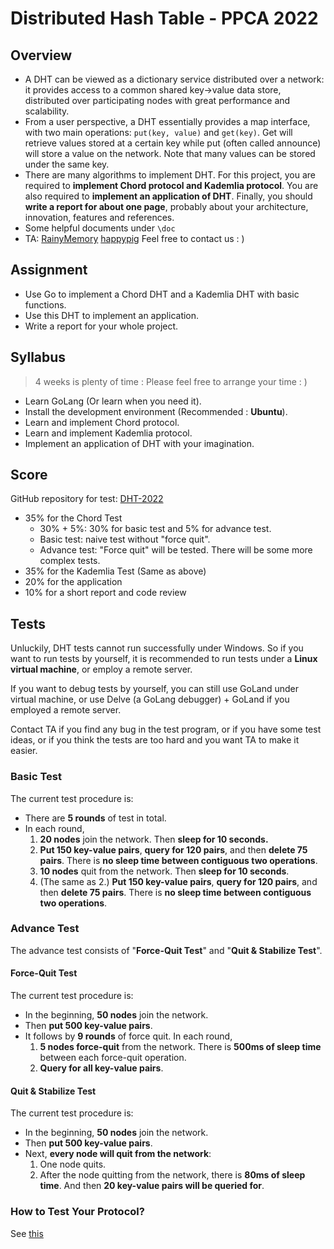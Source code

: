 # Distributed Hash Table - PPCA 2022

## Overview

 - A DHT can be viewed as a dictionary service distributed over a network: it provides access to a common shared key-&gt;value data store, distributed over participating nodes with great performance and scalability.
 - From a user perspective, a DHT essentially provides a map interface, with two main operations: <code>put(key, value)</code> and <code>get(key)</code>. Get will retrieve values stored at a certain key while put (often called announce) will store a value on the network. Note that many values can be stored under the same key.
 - There are many algorithms to implement DHT. For this project, you are required to <b>implement Chord protocol and Kademlia protocol</b>. You are also required to <b>implement an application of DHT</b>. Finally, you should <b>write a report for about one page</b>, probably about your architecture, innovation, features and references.
 - Some helpful documents under `\doc`
 - TA: [RainyMemory](https://github.com/Rainy-Memory)  [happypig](https://github.com/happierpig) Feel free to contact us : )

## Assignment

* Use Go to implement a Chord DHT and a Kademlia DHT with basic functions.
* Use this DHT to implement an application.
* Write a report for your whole project. 

## Syllabus

> 4 weeks is plenty of time : Please feel free to arrange your time : )

* Learn GoLang (Or learn when you need it).
* Install the development environment (Recommended : **Ubuntu**).
* Learn and implement Chord protocol.
* Learn and implement Kademlia protocol.
* Implement an application of DHT with your imagination.

## Score

GitHub repository for test: [DHT-2022](https://github.com/happierpig/DHT-2022)

- 35% for the Chord Test
  - 30% + 5%: 30% for basic test and 5% for advance test.
  - Basic test: naive test without "force quit".
  - Advance test: "Force quit" will be tested. There will be some more complex tests.
- 35% for the Kademlia Test (Same as above)
- 20% for the application
- 10% for a short report and code review

## Tests

Unluckily, DHT tests cannot run successfully under Windows. So if you want to run tests by yourself, it is recommended to run tests under a **Linux virtual machine**, or employ a remote server.

If you want to debug tests by yourself, you can still use GoLand under virtual machine, or use Delve (a GoLang debugger) + GoLand if you employed a remote server.

Contact TA if you find any bug in the test program, or if you have some test ideas, or if you think the tests are too hard and you want TA to make it easier.

### Basic Test

The current test procedure is:

* There are **5 rounds** of test in total.
* In each round,
  1. **20 nodes** join the network. Then **sleep for 10 seconds.**
  2. **Put 150 key-value pairs**, **query for 120 pairs**, and then **delete 75 pairs**. There is **no sleep time between contiguous two operations**.
  3. **10 nodes** quit from the network. Then **sleep for 10 seconds**.
  4. (The same as 2.) **Put 150 key-value pairs**, **query for 120 pairs**, and then **delete 75 pairs**. There is **no sleep time between contiguous two operations**.

### Advance Test

The advance test consists of "**Force-Quit Test**" and "**Quit & Stabilize Test**".

#### Force-Quit Test

The current test procedure is:

* In the beginning, **50 nodes** join the network.
* Then **put 500 key-value pairs**.
* It follows by **9 rounds** of force quit. In each round,
  1. **5 nodes force-quit** from the network. There is **500ms of sleep time** between each force-quit operation.
  2. **Query for all key-value pairs**.

#### Quit & Stabilize Test

The current test procedure is:

* In the beginning, **50 nodes** join the network.
* Then **put 500 key-value pairs**.
* Next, **every node will quit from the network**:
  1. One node quits.
  2. After the node quitting from the network, there is **80ms of sleep time**. And then **20 key-value pairs will be queried for**.

### How to Test Your Protocol?

See [this](/doc/环境配置文档.pdf) 
